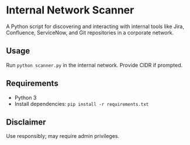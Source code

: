 # Internal Network Scanner

A Python script for discovering and interacting with internal tools like Jira, Confluence, ServiceNow, and Git repositories in a corporate network.

## Usage
Run `python scanner.py` in the internal network. Provide CIDR if prompted.

## Requirements
- Python 3
- Install dependencies: `pip install -r requirements.txt`

## Disclaimer
Use responsibly; may require admin privileges.
